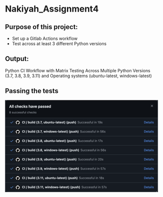 # Nakiyah_Assignment4

## Purpose of this project:
- Set up a Gitlab Actions workflow
- Test across at least 3 different Python versions

## Output:
Python CI Workflow with Matrix Testing Across Multiple Python Versions (3.7, 3.8, 3.9, 3.11) and Operating systems (ubuntu-latest, windows-latest)

## Passing the tests
![PassingChecks](ChecksPassed.png)
